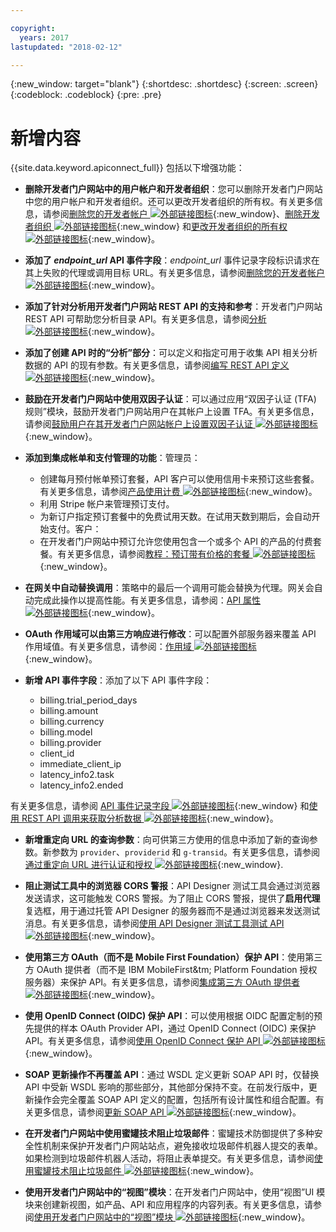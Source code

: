 ```yaml
---

copyright:
  years: 2017
lastupdated: "2018-02-12"

---
```


{:new_window: target="blank"}
{:shortdesc: .shortdesc}
{:screen: .screen}
{:codeblock: .codeblock}
{:pre: .pre}

# 新增内容

{{site.data.keyword.apiconnect_full}} 包括以下增强功能：

- **删除开发者门户网站中的用户帐户和开发者组织**：您可以删除开发者门户网站中您的用户帐户和开发者组织。还可以更改开发者组织的所有权。有关更多信息，请参阅[删除您的开发者帐户 ![外部链接图标](../../icons/launch-glyph.svg "外部链接图标")](https://www.ibm.com/support/knowledgecenter/en/SSFS6T/com.ibm.apic.devportal.doc/tapic_portal_delete_account.html){:new_window}、[删除开发者组织 ![外部链接图标](../../icons/launch-glyph.svg "外部链接图标")](https://www.ibm.com/support/knowledgecenter/en/SSFS6T/com.ibm.apic.devportal.doc/tapic_portal_delete_dev_org.html){:new_window} 和[更改开发者组织的所有权 ![外部链接图标](../../icons/launch-glyph.svg "外部链接图标")](https://www.ibm.com/support/knowledgecenter/en/SSFS6T/com.ibm.apic.devportal.doc/tapic_portal_dev_org_ownership.dita){:new_window}。

- __添加了 *endpoint_url* API 事件字段__：*endpoint_url* 事件记录字段标识请求在其上失败的代理或调用目标
URL。有关更多信息，请参阅[删除您的开发者帐户 ![外部链接图标](../../icons/launch-glyph.svg "外部链接图标")](https://www.ibm.com/support/knowledgecenter/en/SSFS6T/com.ibm.apic.apionprem.doc/rapim_analytics_apieventrecordfields.html){:new_window}。</dd>

- **添加了针对分析用开发者门户网站 REST API 的支持和参考**：开发者门户网站 REST API 可帮助您分析目录 API。有关更多信息，请参阅[分析 ![外部链接图标](../../icons/launch-glyph.svg "外部链接图标")](https://www.ibm.com/support/knowledgecenter/en/SSFS6T/com.ibm.apic.apirest.doc/analytics.html){:new_window}。

- **添加了创建 API 时的“分析”部分**：可以定义和指定可用于收集 API 相关分析数据的 API 的现有参数。有关更多信息，请参阅[编写 REST API 定义 ![外部链接图标](../../icons/launch-glyph.svg "外部链接图标")](https://www.ibm.com/support/knowledgecenter/en/SSFS6T/com.ibm.apic.toolkit.doc/task_apionprem_creating_apis.html){:new_window}。

- **鼓励在开发者门户网站中使用双因子认证**：可以通过应用“双因子认证 (TFA) 规则”模块，鼓励开发者门户网站用户在其帐户上设置 TFA。有关更多信息，请参阅[鼓励用户在其开发者门户网站帐户上设置双因子认证 ![外部链接图标](../../icons/launch-glyph.svg "外部链接图标")](https://www.ibm.com/support/knowledgecenter/en/SSFS6T/com.ibm.apic.devportal.doc/tapim_portal_two_factor_auth_enforce.html){:new_window}。

- **添加到集成帐单和支付管理的功能**：管理员：
	* 创建每月预付帐单预订套餐，API 客户可以使用信用卡来预订这些套餐。有关更多信息，请参阅[产品使用计费 ![外部链接图标](../../icons/launch-glyph.svg "外部链接图标")](https://www.ibm.com/support/knowledgecenter/en/SSFS6T/com.ibm.apic.apionprem.doc/capim_product_billing.html){:new_window}。
	* 利用 Stripe 帐户来管理预订支付。
	* 为新订户指定预订套餐中的免费试用天数。在试用天数到期后，会自动开始支付。客户：
	* 在开发者门户网站中预订允许您使用包含一个或多个 API 的产品的付费套餐。有关更多信息，请参阅[教程：预订带有价格的套餐 ![外部链接图标](../../icons/launch-glyph.svg "外部链接图标")](https://www.ibm.com/support/knowledgecenter/en/SSFS6T/com.ibm.apic.devportal.doc/tutorial_portal_sub_paid_plan.html){:new_window}。

- **在网关中自动替换调用**：策略中的最后一个调用可能会替换为代理。网关会自动完成此操作以提高性能。有关更多信息，请参阅：[API 属性 ![外部链接图标](../../icons/launch-glyph.svg "外部链接图标")](https://www.ibm.com/support/knowledgecenter/en/SSFS6T/com.ibm.apic.toolkit.doc/configuration_props.html){:new_window}。

- **OAuth 作用域可以由第三方响应进行修改**：可以配置外部服务器来覆盖 API 作用域值。有关更多信息，请参阅：[作用域 ![外部链接图标](../../icons/launch-glyph.svg "外部链接图标")](https://www.ibm.com/support/knowledgecenter/en/SSFS6T/com.ibm.apic.toolkit.doc/con_oauth_scope.html){:new_window}。

- **新增 API 事件字段**：添加了以下 API 事件字段：
    * billing.trial_period_days
	* billing.amount
	* billing.currency
	* billing.model
	* billing.provider
	* client_id
	* immediate_client_ip
	* latency_info2.task
	* latency_info2.ended

有关更多信息，请参阅 [API 事件记录字段 ![外部链接图标](../../icons/launch-glyph.svg "外部链接图标")](https://www.ibm.com/support/knowledgecenter/en/SSFS6T/com.ibm.apic.apionprem.doc/rapim_analytics_apieventrecordfields.html){:new_window} 和[使用 REST API 调用来获取分析数据 ![外部链接图标](../../icons/launch-glyph.svg "外部链接图标")](https://www.ibm.com/support/knowledgecenter/en/SSFS6T/com.ibm.apic.apionprem.doc/tapim_exportanalytics_api_calls.html){:new_window}。

- **新增重定向 URL 的查询参数**：向可供第三方使用的信息中添加了新的查询参数。新参数为 <code>provider</code>、<code>providerid</code> 和 
<code>g-transid</code>。有关更多信息，请参阅[通过重定向 URL 进行认证和授权 ![外部链接图标](../../icons/launch-glyph.svg "外部链接图标")](https://www.ibm.com/support/knowledgecenter/en/SSFS6T/com.ibm.apic.toolkit.doc/task_apionprem_redirect_form_.html){:new_window}.

- **阻止测试工具中的浏览器 CORS 警报**：API Designer 测试工具会通过浏览器发送请求，这可能触发 CORS 警报。为了阻止 CORS 警报，提供了**启用代理**复选框，用于通过托管 API Designer 的服务器而不是通过浏览器来发送测试消息。有关更多信息，请参阅[使用 API Designer 测试工具测试 API ![外部链接图标](../../icons/launch-glyph.svg "外部链接图标")](https://www.ibm.com/support/knowledgecenter/en/SSFS6T/com.ibm.apic.toolkit.doc/task_toolkit_testing.html){:new_window}。

- **使用第三方 OAuth（而不是 Mobile First Foundation）保护 API**：使用第三方 OAuth 提供者（而不是 IBM MobileFirst&tm; Platform Foundation 授权服务器）来保护 API。有关更多信息，请参阅[集成第三方 OAuth 提供者 ![外部链接图标](../../icons/launch-glyph.svg "外部链接图标")](https://www.ibm.com/support/knowledgecenter/en/SSFS6T/com.ibm.apic.toolkit.doc/con_oauth_introspection.html){:new_window}。

- **使用 OpenID Connect (OIDC) 保护 API**：可以使用根据 OIDC 配置定制的预先提供的样本 OAuth Provider API，通过 OpenID Connect (OIDC) 来保护 API。有关更多信息，请参阅[使用 OpenID Connect 保护 API ![外部链接图标](../../icons/launch-glyph.svg "外部链接图标")](https://www.ibm.com/support/knowledgecenter/en/SSFS6T/com.ibm.apic.toolkit.doc/tapic_sec_api_config_oidc.html){:new_window}。

- **SOAP 更新操作不再覆盖 API**：通过 WSDL 定义更新 SOAP API 时，仅替换 API 中受新 WSDL 影响的那些部分，其他部分保持不变。在前发行版中，更新操作会完全覆盖 SOAP API 定义的配置，包括所有设计属性和组合配置。有关更多信息，请参阅[更新 SOAP API ![外部链接图标](../../icons/launch-glyph.svg "外部链接图标")](https://www.ibm.com/support/knowledgecenter/en/SSFS6T/com.ibm.apic.apionprem.doc/tapic_soap_update.html){:new_window}。

- **在开发者门户网站中使用蜜罐技术阻止垃圾邮件**：蜜罐技术防御提供了多种安全性机制来保护开发者门户网站站点，避免接收垃圾邮件机器人提交的表单。如果检测到垃圾邮件机器人活动，将阻止表单提交。有关更多信息，请参阅[使用蜜罐技术阻止垃圾邮件 ![外部链接图标](../../icons/launch-glyph.svg "外部链接图标")](https://www.ibm.com/support/knowledgecenter/en/SSFS6T/com.ibm.apic.devportal.doc/tapic_portal_honeypot.html){:new_window}。

- **使用开发者门户网站中的“视图”模块**：在开发者门户网站中，使用“视图”UI 模块来创建新视图，如产品、API 和应用程序的内容列表。有关更多信息，请参阅[使用开发者门户网站中的“视图”模块 ![外部链接图标](../../icons/launch-glyph.svg "外部链接图标")](https://www.ibm.com/support/knowledgecenter/en/SSFS6T/com.ibm.apic.devportal.doc/capic_portal_views.html){:new_window}。
